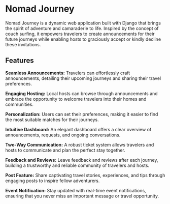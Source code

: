 # Nomad Journey
Nomad Journey is a dynamic web application built with Django that brings the spirit of adventure and camaraderie to life. Inspired by the concept of couch surfing, it empowers travelers to create announcements for their future journeys while enabling hosts to graciously accept or kindly decline these invitations.

## Features
**Seamless Announcements:** Travelers can effortlessly craft announcements, detailing their upcoming journeys and sharing their travel preferences.

**Engaging Hosting:** Local hosts can browse through announcements and embrace the opportunity to welcome travelers into their homes and communities.

**Personalization:** Users can set their preferences, making it easier to find the most suitable matches for their journeys.

**Intuitive Dashboard:** An elegant dashboard offers a clear overview of announcements, requests, and ongoing conversations.

**Two-Way Communication:** A robust ticket system allows travelers and hosts to communicate and plan the perfect stay together.

**Feedback and Reviews:** Leave feedback and reviews after each journey, building a trustworthy and reliable community of travelers and hosts.

**Post Feature:** Share captivating travel stories, experiences, and tips through engaging posts to inspire fellow adventurers.

**Event Notification:** Stay updated with real-time event notifications, ensuring that you never miss an important message or travel opportunity.
